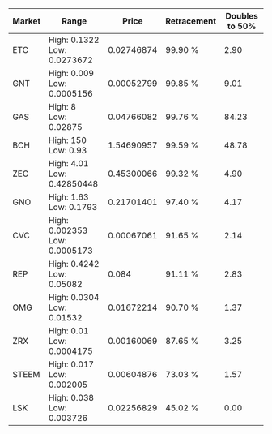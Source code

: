 | Market | Range | Price| Retracement | Doubles to 50% |
| --- | --- | --- | --- | --- |
| ETC | High: 0.1322<br />Low: 0.0273672 | 0.02746874 | 99.90 % | 2.90 |
| GNT | High: 0.009<br />Low: 0.0005156 | 0.00052799 | 99.85 % | 9.01 |
| GAS | High: 8<br />Low: 0.02875 | 0.04766082 | 99.76 % | 84.23 |
| BCH | High: 150<br />Low: 0.93 | 1.54690957 | 99.59 % | 48.78 |
| ZEC | High: 4.01<br />Low: 0.42850448 | 0.45300066 | 99.32 % | 4.90 |
| GNO | High: 1.63<br />Low: 0.1793 | 0.21701401 | 97.40 % | 4.17 |
| CVC | High: 0.002353<br />Low: 0.0005173 | 0.00067061 | 91.65 % | 2.14 |
| REP | High: 0.4242<br />Low: 0.05082 | 0.084 | 91.11 % | 2.83 |
| OMG | High: 0.0304<br />Low: 0.01532 | 0.01672214 | 90.70 % | 1.37 |
| ZRX | High: 0.01<br />Low: 0.0004175 | 0.00160069 | 87.65 % | 3.25 |
| STEEM | High: 0.017<br />Low: 0.002005 | 0.00604876 | 73.03 % | 1.57 |
| LSK | High: 0.038<br />Low: 0.003726 | 0.02256829 | 45.02 % | 0.00 |
